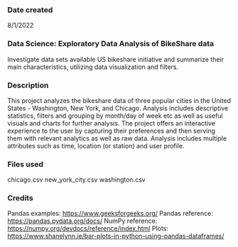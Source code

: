 
### Date created
8/1/2022

### Data Science: Exploratory Data Analysis of BikeShare data
Investigate data sets available US bikeshare initiative and summarize their main characteristics, utilizing data visualization and filters. 

### Description
This project analyzes the bikeshare data of three popular cities in the United States - Washington, New York, and Chicago. Analysis includes descriptive statistics, filters and grouping by month/day of week etc as well as useful visuals and charts for further analysis. The project offers an interactive experience to the user by capturing their preferences and then serving them with relevant analytics as well as raw data. Analysis includes multiple attributes such as time, location (or station) and user profile.

### Files used
chicago.csv
new_york_city.csv
washington.csv

### Credits
Pandas examples: https://www.geeksforgeeks.org/
Pandas reference: https://pandas.pydata.org/docs/
NumPy reference: https://numpy.org/devdocs/reference/index.html
Plots: https://www.shanelynn.ie/bar-plots-in-python-using-pandas-dataframes/

